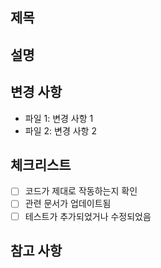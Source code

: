 ## 제목
<!-- 변경 사항을 간략히 설명하는 제목을 작성해주세요 -->

## 설명
<!-- PR의 목적과 주요 변경 사항에 대해 자세히 설명해주세요 -->

## 변경 사항
<!-- 변경된 파일과 변경 사항에 대해 요약해주세요 -->
- 파일 1: 변경 사항 1
- 파일 2: 변경 사항 2

## 체크리스트
<!-- PR이 준비되었는지 확인하는 체크리스트를 작성해주세요 -->
- [ ] 코드가 제대로 작동하는지 확인
- [ ] 관련 문서가 업데이트됨
- [ ] 테스트가 추가되었거나 수정되었음

## 참고 사항
<!-- 참고할 이슈 번호나 다른 PR 링크 등 추가 정보가 있다면 여기에 작성해주세요 -->
